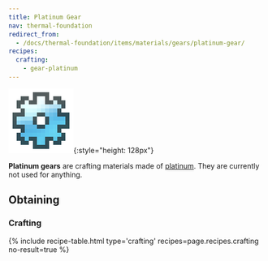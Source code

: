 ```yaml
---
title: Platinum Gear
nav: thermal-foundation
redirect_from:
  - /docs/thermal-foundation/items/materials/gears/platinum-gear/
recipes:
  crafting:
    - gear-platinum
---
```


![Platinum gear](/assets/images/thermal-foundation/gear-platinum.png){:style="height: 128px"}


**Platinum gears** are crafting materials made of
[platinum](/docs/platinum-ingot/). They are currently not used for anything.


Obtaining
---------

### Crafting
{% include recipe-table.html type='crafting' recipes=page.recipes.crafting no-result=true %}

